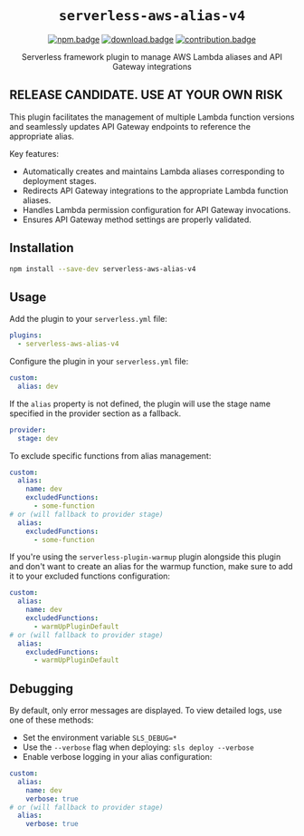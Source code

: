 <div align="center">

# `serverless-aws-alias-v4`

[![npm.badge]][npm] [![download.badge]][download] [![contribution.badge]][contribution]

Serverless framework plugin to manage AWS Lambda aliases and API Gateway integrations
</div>

## RELEASE CANDIDATE. USE AT YOUR OWN RISK

This plugin facilitates the management of multiple Lambda function versions and seamlessly updates API Gateway endpoints to reference the appropriate alias.

Key features:

- Automatically creates and maintains Lambda aliases corresponding to deployment stages.
- Redirects API Gateway integrations to the appropriate Lambda function aliases.
- Handles Lambda permission configuration for API Gateway invocations.
- Ensures API Gateway method settings are properly validated.

## Installation

```bash
npm install --save-dev serverless-aws-alias-v4
```

## Usage

Add the plugin to your `serverless.yml` file:

```yaml
plugins:
  - serverless-aws-alias-v4
```

Configure the plugin in your `serverless.yml` file:

```yaml
custom:
  alias: dev
```

If the `alias` property is not defined, the plugin will use the stage name specified in the provider section as a fallback.

```yaml
provider:
  stage: dev
```

To exclude specific functions from alias management:

```yaml
custom:
  alias:
    name: dev
    excludedFunctions:
      - some-function
# or (will fallback to provider stage)
  alias:
    excludedFunctions:
      - some-function
```

If you're using the `serverless-plugin-warmup` plugin alongside this plugin and don't want to create an alias for the warmup function, make sure to add it to your excluded functions configuration:

```yaml
custom:
  alias:
    name: dev
    excludedFunctions:
      - warmUpPluginDefault
# or (will fallback to provider stage)
  alias:
    excludedFunctions:
      - warmUpPluginDefault
```

## Debugging

By default, only error messages are displayed. To view detailed logs, use one of these methods:

- Set the environment variable `SLS_DEBUG=*`
- Use the `--verbose` flag when deploying: `sls deploy --verbose`
- Enable verbose logging in your alias configuration:

```yaml
custom:
  alias:
    name: dev
    verbose: true
# or (will fallback to provider stage)
  alias:
    verbose: true
```

[npm]: https://www.npmjs.com/package/serverless-aws-alias-v4
[npm.badge]: https://img.shields.io/npm/v/serverless-aws-alias-v4
[download]: https://www.npmjs.com/package/serverless-aws-alias-v4
[download.badge]: https://img.shields.io/npm/d18m/serverless-aws-alias-v4
[contribution]: https://github.com/Castlenine/serverless-aws-alias-v4
[contribution.badge]: https://img.shields.io/badge/contributions-welcome-green
